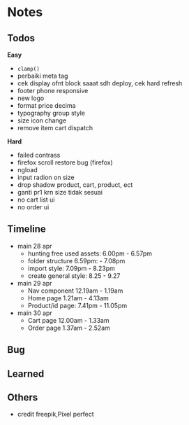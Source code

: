 # Notes

## Todos
**Easy**
- `clamp()`
- perbaiki meta tag
- cek display ofnt block saaat sdh deploy, cek hard refresh
- footer phone responsive
- new logo
- format price decima
- typography group style
- size icon change
- remove item cart dispatch

**Hard**
- failed contrass
- firefox scroll restore bug (firefox)
- ngload
- input radion on size
- drop shadow product, cart, product, ect
- ganti pr1 krn size tidak sesuai
- no cart list ui
- no order ui

## Timeline
- main 28 apr
  - hunting free used assets: 6.00pm - 6.57pm
  - folder structure 6.59pm: - 7.08pm
  - import style: 7.09pm - 8.23pm
  - create general style: 8.25 - 9.27
- main 29 apr
  - Nav component 12.19am - 1.19am
  - Home page 1.21am - 4.13am
  - Product/id page: 7.41pm - 11.05pm
- main 30 apr
  - Cart page 12.00am - 1.33am
  - Order page 1.37am - 2.52am

## Bug

## Learned

## Others
- credit freepik,Pixel perfect

